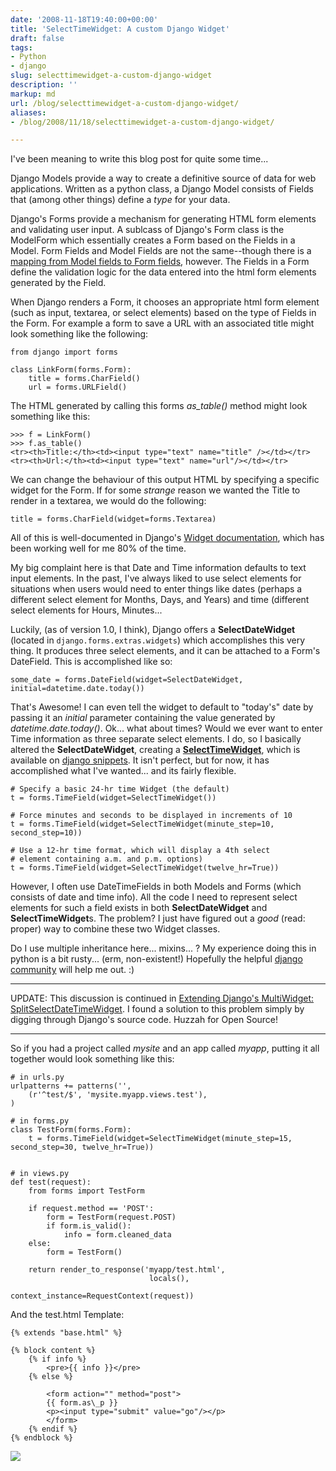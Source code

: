 ```yaml
---
date: '2008-11-18T19:40:00+00:00'
title: 'SelectTimeWidget: A custom Django Widget'
draft: false
tags:
- Python
- django
slug: selecttimewidget-a-custom-django-widget
description: ''
markup: md
url: /blog/selecttimewidget-a-custom-django-widget/
aliases:
- /blog/2008/11/18/selecttimewidget-a-custom-django-widget/

---
```


I've been meaning to write this blog post for quite some time...  
  
Django Models provide a way to create a definitive source of data for web applications. Written as a python class, a Django Model consists of Fields that (among other things) define a *type* for your data.   
  
Django's Forms provide a mechanism for generating HTML form elements and validating user input. A sublcass of Django's Form class is the ModelForm which essentially creates a Form based on the Fields in a Model. Form Fields and Model Fields are not the same--though there is a [mapping from Model fields to Form fields](http://docs.djangoproject.com/en/dev/topics/forms/modelforms/#field-types), however. The Fields in a Form define the validation logic for the data entered into the html form elements generated by the Field.  
  
When Django renders a Form, it chooses an appropriate html form element (such as input, textarea, or select elements) based on the type of Fields in the Form. For example a form to save a URL with an associated title might look something like the following:


```
from django import forms  
  
class LinkForm(forms.Form):  
    title = forms.CharField()   
    url = forms.URLField()  

```
  
The HTML generated by calling this forms *as\_table()* method might look something like this:


```
>>> f = LinkForm()  
>>> f.as_table()  
<tr><th>Title:</th><td><input type="text" name="title" /></td></tr>  
<tr><th>Url:</th><td><input type="text" name="url"/></td></tr>  

```
  
We can change the behaviour of this output HTML by specifying a specific widget for the Form. If for some *strange* reason we wanted the Title to render in a textarea, we would do the following:  



```
title = forms.CharField(widget=forms.Textarea)  

```
  
All of this is well-documented in Django's [Widget documentation](http://docs.djangoproject.com/en/dev/ref/forms/widgets/), which has been working well for me 80% of the time.  
  
My big complaint here is that Date and Time information defaults to text input elements. In the past, I've always liked to use select elements for situations when users would need to enter things like dates (perhaps a different select element for Months, Days, and Years) and time (different select elements for Hours, Minutes...  
  
Luckily, (as of version 1.0, I think), Django offers a **SelectDateWidget** (located in `django.forms.extras.widgets`) which accomplishes this very thing. It produces three select elements, and it can be attached to a Form's DateField. This is accomplished like so:  



```
some_date = forms.DateField(widget=SelectDateWidget, initial=datetime.date.today())  

```
  
That's Awesome! I can even tell the widget to default to "today's" date by passing it an *initial* parameter containing the value generated by *datetime.date.today()*. Ok... what about times? Would we ever want to enter Time information as three separate select elements. I do, so I basically altered the **SelectDateWidget**, creating a [**SelectTimeWidget**](http://www.djangosnippets.org/snippets/1202/), which is available on [django snippets](http://www.djangosnippets.org/snippets/1202/). It isn't perfect, but for now, it has accomplished what I've wanted... and its fairly flexible.  



```
# Specify a basic 24-hr time Widget (the default)  
t = forms.TimeField(widget=SelectTimeWidget())  
  
# Force minutes and seconds to be displayed in increments of 10  
t = forms.TimeField(widget=SelectTimeWidget(minute_step=10, second_step=10))  
  
# Use a 12-hr time format, which will display a 4th select   
# element containing a.m. and p.m. options)  
t = forms.TimeField(widget=SelectTimeWidget(twelve_hr=True))  

```
  
However, I often use DateTimeFields in both Models and Forms (which consists of date and time info). All the code I need to represent select elements for such a field exists in both **SelectDateWidget** and **SelectTimeWidget**s. The problem? I just have figured out a *good* (read: proper) way to combine these two Widget classes.  
  
Do I use multiple inheritance here... mixins... ? My experience doing this in python is a bit rusty... (erm, non-existent!) Hopefully the helpful [django community](http://groups.google.com/group/django-users/) will help me out. :)  




---

  
UPDATE: This discussion is continued in [Extending Django's MultiWidget: SplitSelectDateTimeWidget](/blog/extending-djangos-multiwidget-splitselectdatetimewidget/). I found a solution to this problem simply by digging through Django's source code. Huzzah for Open Source!  




---

  
  
So if you had a project called *mysite* and an app called *myapp*, putting it all together would look something like this:  
  



```
# in urls.py  
urlpatterns += patterns('',  
    (r'^test/$', 'mysite.myapp.views.test'),  
)  
  
# in forms.py  
class TestForm(forms.Form):  
    t = forms.TimeField(widget=SelectTimeWidget(minute_step=15, second_step=30, twelve_hr=True))  
  
  
# in views.py  
def test(request):  
    from forms import TestForm  
      
    if request.method == 'POST':  
        form = TestForm(request.POST)  
        if form.is_valid():  
            info = form.cleaned_data  
    else:  
        form = TestForm()  
          
    return render_to_response('myapp/test.html',  
                               locals(),  
                               context_instance=RequestContext(request))  

```
  
  
  
And the test.html Template:  



```
{% extends "base.html" %}  
  
{% block content %}  
    {% if info %}  
        <pre>{{ info }}</pre>  
    {% else %}  
  
        <form action="" method="post">  
        {{ form.as\_p }}  
        <p><input type="submit" value="go"/></p>  
        </form>  
    {% endif %}  
{% endblock %}  

```
![](https://blogger.googleusercontent.com/tracker/4123748873183487963-5947824555473713916?l=bradmontgomery.blogspot.com)